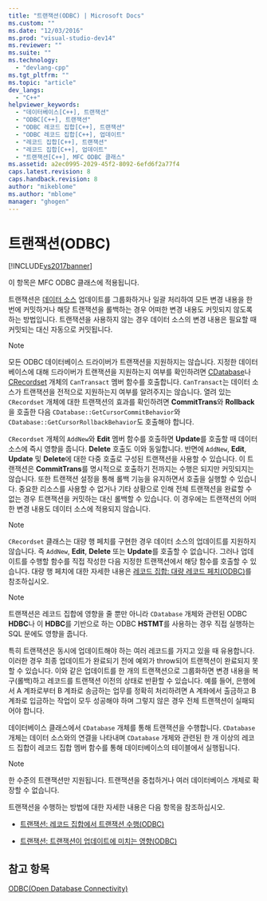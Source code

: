 ```yaml
---
title: "트랜잭션(ODBC) | Microsoft Docs"
ms.custom: ""
ms.date: "12/03/2016"
ms.prod: "visual-studio-dev14"
ms.reviewer: ""
ms.suite: ""
ms.technology: 
  - "devlang-cpp"
ms.tgt_pltfrm: ""
ms.topic: "article"
dev_langs: 
  - "C++"
helpviewer_keywords: 
  - "데이터베이스[C++], 트랜잭션"
  - "ODBC[C++], 트랜잭션"
  - "ODBC 레코드 집합[C++], 트랜잭션"
  - "ODBC 레코드 집합[C++], 업데이트"
  - "레코드 집합[C++], 트랜잭션"
  - "레코드 집합[C++], 업데이트"
  - "트랜잭션[C++], MFC ODBC 클래스"
ms.assetid: a2ec0995-2029-45f2-8092-6efd6f2a77f4
caps.latest.revision: 8
caps.handback.revision: 8
author: "mikeblome"
ms.author: "mblome"
manager: "ghogen"
---
```

# 트랜잭션(ODBC)
[!INCLUDE[vs2017banner](../../assembler/inline/includes/vs2017banner.md)]

이 항목은 MFC ODBC 클래스에 적용됩니다.  
  
 트랜잭션은 [데이터 소스](../../data/odbc/data-source-odbc.md) 업데이트를 그룹화하거나 일괄 처리하여 모든 변경 내용을 한 번에 커밋하거나 해당 트랜잭션을 롤백하는 경우 어떠한 변경 내용도 커밋되지 않도록 하는 방법입니다.  트랜잭션을 사용하지 않는 경우 데이터 소스의 변경 내용은 필요할 때 커밋되는 대신 자동으로 커밋됩니다.  
  
> [!NOTE]
>  모든 ODBC 데이터베이스 드라이버가 트랜잭션을 지원하지는 않습니다.  지정한 데이터베이스에 대해 드라이버가 트랜잭션을 지원하는지 여부를 확인하려면 [CDatabase](../../mfc/reference/cdatabase-class.md)나 [CRecordset](../../mfc/reference/crecordset-class.md) 개체의 `CanTransact` 멤버 함수를 호출합니다.  `CanTransact`는 데이터 소스가 트랜잭션을 전적으로 지원하는지 여부를 알려주지는 않습니다.  열려 있는 `CRecordset` 개체에 대한 트랜잭션의 효과를 확인하려면 **CommitTrans**와 **Rollback**을 호출한 다음 `CDatabase::GetCursorCommitBehavior`와 `CDatabase::GetCursorRollbackBehavior`도 호출해야 합니다.  
  
 `CRecordset` 개체의 `AddNew`와 **Edit** 멤버 함수를 호출하면 **Update**를 호출할 때 데이터 소스에 즉시 영향을 줍니다.  **Delete** 호출도 이와 동일합니다.  반면에 `AddNew`, **Edit**, **Update** 및 **Delete**에 대한 다중 호출로 구성된 트랜잭션을 사용할 수 있습니다. 이 트랜잭션은 **CommitTrans**를 명시적으로 호출하기 전까지는 수행은 되지만 커밋되지는 않습니다.  또한 트랜잭션 설정을 통해 롤백 기능을 유지하면서 호출을 실행할 수 있습니다.  중요한 리소스를 사용할 수 없거나 기타 상황으로 인해 전체 트랜잭션을 완료할 수 없는 경우 트랜잭션을 커밋하는 대신 롤백할 수 있습니다.  이 경우에는 트랜잭션의 어떠한 변경 내용도 데이터 소스에 적용되지 않습니다.  
  
> [!NOTE]
>  `CRecordset` 클래스는 대량 행 페치를 구현한 경우 데이터 소스의 업데이트를 지원하지 않습니다.  즉 `AddNew`, **Edit**, **Delete** 또는 **Update**를 호출할 수 없습니다.  그러나 업데이트를 수행할 함수를 직접 작성한 다음 지정한 트랜잭션에서 해당 함수를 호출할 수 있습니다.  대량 행 페치에 대한 자세한 내용은 [레코드 집합: 대량 레코드 페치\(ODBC\)](../../data/odbc/recordset-fetching-records-in-bulk-odbc.md)를 참조하십시오.  
  
> [!NOTE]
>  트랜잭션은 레코드 집합에 영향을 줄 뿐만 아니라 `CDatabase` 개체와 관련된 ODBC **HDBC**나 이 **HDBC**를 기반으로 하는 ODBC **HSTMT**를 사용하는 경우 직접 실행하는SQL 문에도 영향을 줍니다.  
  
 특히 트랜잭션은 동시에 업데이트해야 하는 여러 레코드를 가지고 있을 때 유용합니다.  이러한 경우 최종 업데이트가 완료되기 전에 예외가 throw되어 트랜잭션이 완료되지 못할 수 있습니다.  이와 같은 업데이트를 한 개의 트랜잭션으로 그룹화하면 변경 내용을 복구\(롤백\)하고 레코드를 트랜잭션 이전의 상태로 반환할 수 있습니다.  예를 들어, 은행에서 A 계좌로부터 B 계좌로 송금하는 업무를 정확히 처리하려면 A 계좌에서 출금하고 B 계좌로 입금하는 작업이 모두 성공해야 하며 그렇지 않은 경우 전체 트랜잭션이 실패되어야 합니다.  
  
 데이터베이스 클래스에서 `CDatabase` 개체를 통해 트랜잭션을 수행합니다.  `CDatabase` 개체는 데이터 소스와의 연결을 나타내며 `CDatabase` 개체와 관련된 한 개 이상의 레코드 집합이 레코드 집합 멤버 함수를 통해 데이터베이스의 테이블에서 실행됩니다.  
  
> [!NOTE]
>  한 수준의 트랜잭션만 지원됩니다.  트랜잭션을 중첩하거나 여러 데이터베이스 개체로 확장할 수 없습니다.  
  
 트랜잭션을 수행하는 방법에 대한 자세한 내용은 다음 항목을 참조하십시오.  
  
-   [트랜잭션: 레코드 집합에서 트랜잭션 수행\(ODBC\)](../../data/odbc/transaction-performing-a-transaction-in-a-recordset-odbc.md)  
  
-   [트랜잭션: 트랜잭션이 업데이트에 미치는 영향\(ODBC\)](../../data/odbc/transaction-how-transactions-affect-updates-odbc.md)  
  
## 참고 항목  
 [ODBC\(Open Database Connectivity\)](../../data/odbc/open-database-connectivity-odbc.md)